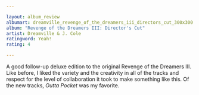 ```yaml
---

layout: album_review
albumart: dreamville_revenge_of_the_dreamers_iii_directors_cut_300x300.jpg
album: "Revenge of the Dreamers III: Director's Cut"
artist: Dreamville & J. Cole
ratingword: Yeah!
rating: 4

---
```


A good follow-up deluxe edition to the original Revenge of the Dreamers III. Like before, I liked the variety and the creativity in all of the tracks and respect for the level of collaboration it took to make something like this. Of the new tracks, *Outta Pocket* was my favorite.
